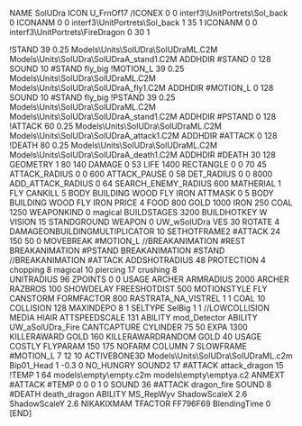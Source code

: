 NAME SolUDra
ICON U_FrnOf17
/ICONEX 0 0 interf3\UnitPortrets\Sol_back 0
ICONANM 0 0 interf3\UnitPortrets\Sol_back 1 35 1
ICONANM 0 0 interf3\UnitPortrets\FireDragon 0 30 1

!STAND         39 0.25 Models\Units\SolUDra\SolUDraML.C2M Models\Units\SolUDra\SolUDraA_stand1.C2M
ADDHDIR #STAND 0 128
SOUND 10 #STAND fly_big
!MOTION_L      39 0.25 Models\Units\SolUDra\SolUDraML.C2M Models\Units\SolUDra\SolUDraA_fly1.C2M
ADDHDIR #MOTION_L 0 128
SOUND 10 #STAND fly_big
!PSTAND        39  0.25 Models\Units\SolUDra\SolUDraML.C2M Models\Units\SolUDra\SolUDraA_stand1.C2M
ADDHDIR #PSTAND 0 128 
!ATTACK        60 0.25 Models\Units\SolUDra\SolUDraML.C2M Models\Units\SolUDra\SolUDraA_attack1.C2M
ADDHDIR #ATTACK 0 128
!DEATH         80 0.25 Models\Units\SolUDra\SolUDraML.C2M Models\Units\SolUDra\SolUDraA_death1.C2M
ADDHDIR #DEATH 30 128
GEOMETRY 1 80 140
DAMAGE   0 53
LIFE     1400
RECTANGLE 0 0 70 45
ATTACK_RADIUS 0 0 600
ATTACK_PAUSE 0 58
DET_RADIUS 0 0 8000
ADD_ATTACK_RADIUS 0 64
SEARCH_ENEMY_RADIUS 600
MATHERIAL 1 FLY
CANKILL 5 BODY BUILDING WOOD FLY IRON
ATTMASK 0 5 BODY BUILDING WOOD FLY IRON
PRICE 4 FOOD 800 GOLD 1000 IRON 250 COAL 1250
WEAPONKIND 0 magical
BUILDSTAGES 3200
BUILDHOTKEY		W
VISION 15
STANDGROUND
WEAPON 0 UW_wSolUDra
VES 30
ROTATE 4
DAMAGEONBUILDINGMULTIPLICATOR 10
SETHOTFRAME2 #ATTACK 24 150 50 0
MOVEBREAK #MOTION_L
//BREAKANIMATION #REST
BREAKANIMATION #PSTAND
BREAKANIMATION #STAND
//BREAKANIMATION #ATTACK
ADDSHOTRADIUS 48
PROTECTION 4 chopping 8 magical 10 piercing 17 crushing 8     
UNITRADIUS 96
ZPOINTS 0 0
USAGE ARCHER
ARMRADIUS 		2000
ARCHER
RAZBROS 100
SHOWDELAY
FREESHOTDIST 500
MOTIONSTYLE FLY
CANSTORM
FORMFACTOR 800
RASTRATA_NA_VISTREL 1 1 COAL 10
COLLISION 128
MAXINDEPO 8 1
SELTYPE SelBig 1 1
//LOWCOLLISION
MEDIA HIAIR
ATTSPEEDSCALE 131
ABILITY mod_Detector
ABILITY UW_aSolUDra_Fire
CANTCAPTURE
CYLINDER 75 50
EXPA 1300
KILLERAWARD             GOLD 160
KILLERAWARDRANDOM       GOLD 40
USAGE COSTLY
FLYPARAM 150 175
NOFARM
COLUMN 7
SLOWFRAME #MOTION_L 7 12 10
ACTIVEBONE3D Models\Units\SolUDra\SolUDraML.c2m Bip01_Head 1 -0.3 0
NO_HUNGRY
SOUND2 17 #ATTACK attack_dragon 15
!TEMP  1 64 models\empty\empty.c2m models\empty\emptya.c2
ANMEXT #ATTACK #TEMP 0 0 0 1 0
SOUND 36 #ATTACK dragon_fire
SOUND 8 #DEATH death_dragon
ABILITY MS_RepWyv
ShadowScaleX 2.6
ShadowScaleY 2.6
NIKAKIXMAM
TFACTOR FF796F69
BlendingTime 0
[END]
